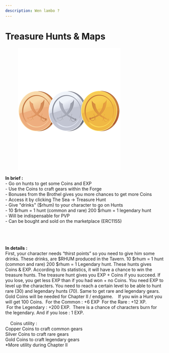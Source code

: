 ```yaml
---
description: Wen lambo ?
---
```


# Treasure Hunts & Maps

<figure><img src="../../.gitbook/assets/coins.png" alt=""><figcaption></figcaption></figure>

**In brief :** \
\- Go on hunts to get some Coins and EXP\
\- Use the Coins to craft gears within the Forge\
\- Bonuses from the Brothel gives you more chances to get more Coins\
\- Access it by clicking The Sea -> Treasure Hunt\
\- Give "drinks" ($rhum) to your character to go on Hunts\
\- 10 $rhum = 1 hunt (common and rare) 200 $rhum = 1 legendary hunt\
\- Will be indispensable for PVP \
\- Can be bought and sold on the marketplace (ERC1155)\
\
\
\
\
**In details :** \
First, your character needs “thirst points” so you need to give him some drinks. These drinks, are $RHUM produced in the Tavern. 10 $rhum = 1 hunt (common and rare) 200 $rhum = 1 Legendary hunt. These hunts gives Coins & EXP. According to its statistics, it will have a chance to win the treasure hunts. The treasure hunt gives you EXP + Coins if you succeed. If you lose, you get less EXP than if you had won + no Coins. You need EXP to level up the characters. You need to reach a certain level to be able to hunt rare (30) and legendary hunts (70). Same to get rare and legendary gears. Gold Coins will be needed for Chapter II / endgame.    If you win a Hunt you will get 100 Coins.  For the Common : +6 EXP  For the Rare : +12 XP. \
 For the Legendary : +200 EXP.  There is a chance of characters burn for the legendary. And if you lose : 1 EXP. \
\
    Coins utility :\
Copper Coins to craft common gears  \
Silver Coins to craft rare gears \
Gold Coins to craft legendary gears \
\*More utility during Chapter II 
